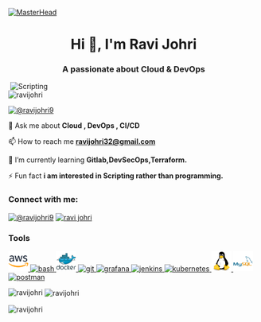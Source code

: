 [![MasterHead](https://res.cloudinary.com/practicaldev/image/fetch/s--YDYacTLP--/c_imagga_scale,f_auto,fl_progressive,h_900,q_66,w_1600/https://thepracticaldev.s3.amazon.com/i/q5ps4t4f0sqcqemcmuri.gif)](https:///rishavchanda.io)
<h1 align="center">Hi 👋, I'm Ravi Johri</h1>
<h3 align="center">A passionate about Cloud & DevOps</h3>
<img align="right" alt="Scripting" width="500"  src="https://liveimages.algoworks.com/new-algoworks/wp-content/uploads/2022/05/31103224/devOps-trends.gif"
<p align="left"> <img src="https://komarev.com/ghpvc/?username=ravijohri&label=Profile%20views&color=0e75b6&style=flat" alt="ravijohri" /> </p>

<p align="left"> <a href="https://twitter.com/@ravijohri9" target="blank"><img src="https://img.shields.io/twitter/follow/@ravijohri9?logo=twitter&style=for-the-badge" alt="@ravijohri9" /></a> </p>

💬 Ask me about **Cloud , DevOps , CI/CD**

📫 How to reach me **ravijohri32@gmail.com**

🌱 I’m currently learning **Gitlab,DevSecOps,Terraform.**

⚡ Fun fact **i am interested in Scripting rather than programming.**

<h3 align="left">Connect with me:</h3>
<p align="left">
<a href="https://twitter.com/@ravijohri9" target="blank"><img align="center" src="https://raw.githubusercontent.com/rahuldkjain/github-profile-readme-generator/master/src/images/icons/Social/twitter.svg" alt="@ravijohri9" height="30" width="40" /></a>
<a href="https://www.linkedin.com/in/ravi-johri-51a788217/" target="blank"><img align="center" src="https://raw.githubusercontent.com/rahuldkjain/github-profile-readme-generator/master/src/images/icons/Social/linked-in-alt.svg" alt="ravi johri" height="30" width="40" /></a>
</p>

<h3 align="left">Tools</h3>

<p align="left"> <a href="https://aws.amazon.com" target="_blank" rel="noreferrer"> <img src="https://raw.githubusercontent.com/devicons/devicon/master/icons/amazonwebservices/amazonwebservices-original-wordmark.svg" alt="aws" width="40" height="40"/> </a> <a href="https://www.gnu.org/software/bash/" target="_blank" rel="noreferrer"> <img src="https://www.vectorlogo.zone/logos/gnu_bash/gnu_bash-icon.svg" alt="bash" width="40" height="40"/> </a> <a href="https://www.docker.com/" target="_blank" rel="noreferrer"> <img src="https://raw.githubusercontent.com/devicons/devicon/master/icons/docker/docker-original-wordmark.svg" alt="docker" width="40" height="40"/> </a> <a href="https://git-scm.com/" target="_blank" rel="noreferrer"> <img src="https://www.vectorlogo.zone/logos/git-scm/git-scm-icon.svg" alt="git" width="40" height="40"/> </a> <a href="https://grafana.com" target="_blank" rel="noreferrer"> <img src="https://www.vectorlogo.zone/logos/grafana/grafana-icon.svg" alt="grafana" width="40" height="40"/> </a> <a href="https://www.jenkins.io" target="_blank" rel="noreferrer"> <img src="https://www.vectorlogo.zone/logos/jenkins/jenkins-icon.svg" alt="jenkins" width="40" height="40"/> </a> <a href="https://kubernetes.io" target="_blank" rel="noreferrer"> <img src="https://www.vectorlogo.zone/logos/kubernetes/kubernetes-icon.svg" alt="kubernetes" width="40" height="40"/> </a> <a href="https://www.linux.org/" target="_blank" rel="noreferrer"> <img src="https://raw.githubusercontent.com/devicons/devicon/master/icons/linux/linux-original.svg" alt="linux" width="40" height="40"/> </a> <a href="https://www.mysql.com/" target="_blank" rel="noreferrer"> <img src="https://raw.githubusercontent.com/devicons/devicon/master/icons/mysql/mysql-original-wordmark.svg" alt="mysql" width="40" height="40"/> </a> <a href="https://postman.com" target="_blank" rel="noreferrer"> <img src="https://www.vectorlogo.zone/logos/getpostman/getpostman-icon.svg" alt="postman" width="40" height="40"/> </a> </p>

<p><img align="left" src="https://github-readme-stats.vercel.app/api/top-langs?username=ravijohri&show_icons=true&locale=en&layout=compact" alt="ravijohri" /></p>

<p>&nbsp;<img align="center" src="https://github-readme-stats.vercel.app/api?username=ravijohri&show_icons=true&locale=en" alt="ravijohri" /></p>

<p><img align="center" src="https://github-readme-streak-stats.herokuapp.com/?user=ravijohri&" alt="ravijohri" /></p>

